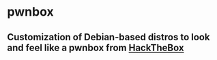 # pwnbox

<h2>Customization of Debian-based distros to look and feel like a pwnbox from <a href="https://www.hackthebox.com/">HackTheBox</a></h2>
